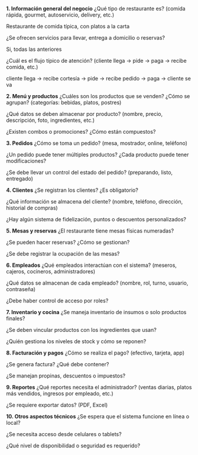 **1. Información general del negocio**
¿Qué tipo de restaurante es? (comida rápida, gourmet, autoservicio, delivery, etc.)

Restaurante de comida típica, con platos a la carta

¿Se ofrecen servicios para llevar, entrega a domicilio o reservas?

Si, todas las anteriores

¿Cuál es el flujo típico de atención? (cliente llega → pide → paga → recibe comida, etc.)

cliente llega → recibe cortesía → pide → recibe pedido → paga → cliente se va

**2. Menú y productos**
¿Cuáles son los productos que se venden? ¿Cómo se agrupan? (categorías: bebidas, platos, postres)

¿Qué datos se deben almacenar por producto? (nombre, precio, descripción, foto, ingredientes, etc.)

¿Existen combos o promociones? ¿Cómo están compuestos?

**3. Pedidos**
¿Cómo se toma un pedido? (mesa, mostrador, online, teléfono)

¿Un pedido puede tener múltiples productos? ¿Cada producto puede tener modificaciones?

¿Se debe llevar un control del estado del pedido? (preparando, listo, entregado)

**4. Clientes**
¿Se registran los clientes? ¿Es obligatorio?

¿Qué información se almacena del cliente? (nombre, teléfono, dirección, historial de compras)

¿Hay algún sistema de fidelización, puntos o descuentos personalizados?

**5. Mesas y reservas**
¿El restaurante tiene mesas físicas numeradas?

¿Se pueden hacer reservas? ¿Cómo se gestionan?

¿Se debe registrar la ocupación de las mesas?

**6. Empleados**
¿Qué empleados interactúan con el sistema? (meseros, cajeros, cocineros, administradores)

¿Qué datos se almacenan de cada empleado? (nombre, rol, turno, usuario, contraseña)

¿Debe haber control de acceso por roles?

**7. Inventario y cocina**
¿Se maneja inventario de insumos o solo productos finales?

¿Se deben vincular productos con los ingredientes que usan?

¿Quién gestiona los niveles de stock y cómo se reponen?

**8. Facturación y pagos**
¿Cómo se realiza el pago? (efectivo, tarjeta, app)

¿Se genera factura? ¿Qué debe contener?

¿Se manejan propinas, descuentos o impuestos?

**9. Reportes**
¿Qué reportes necesita el administrador? (ventas diarias, platos más vendidos, ingresos por empleado, etc.)

¿Se requiere exportar datos? (PDF, Excel)

**10. Otros aspectos técnicos**
¿Se espera que el sistema funcione en línea o local?

¿Se necesita acceso desde celulares o tablets?

¿Qué nivel de disponibilidad o seguridad es requerido?